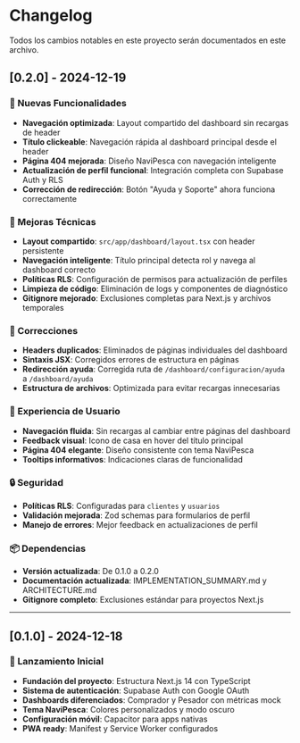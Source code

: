 # Changelog

Todos los cambios notables en este proyecto serán documentados en este archivo.

## [0.2.0] - 2024-12-19

### 🚀 Nuevas Funcionalidades
- **Navegación optimizada**: Layout compartido del dashboard sin recargas de header
- **Título clickeable**: Navegación rápida al dashboard principal desde el header
- **Página 404 mejorada**: Diseño NaviPesca con navegación inteligente
- **Actualización de perfil funcional**: Integración completa con Supabase Auth y RLS
- **Corrección de redirección**: Botón "Ayuda y Soporte" ahora funciona correctamente

### 🔧 Mejoras Técnicas
- **Layout compartido**: `src/app/dashboard/layout.tsx` con header persistente
- **Navegación inteligente**: Título principal detecta rol y navega al dashboard correcto
- **Políticas RLS**: Configuración de permisos para actualización de perfiles
- **Limpieza de código**: Eliminación de logs y componentes de diagnóstico
- **Gitignore mejorado**: Exclusiones completas para Next.js y archivos temporales

### 🐛 Correcciones
- **Headers duplicados**: Eliminados de páginas individuales del dashboard
- **Sintaxis JSX**: Corregidos errores de estructura en páginas
- **Redirección ayuda**: Corregida ruta de `/dashboard/configuracion/ayuda` a `/dashboard/ayuda`
- **Estructura de archivos**: Optimizada para evitar recargas innecesarias

### 📱 Experiencia de Usuario
- **Navegación fluida**: Sin recargas al cambiar entre páginas del dashboard
- **Feedback visual**: Icono de casa en hover del título principal
- **Página 404 elegante**: Diseño consistente con tema NaviPesca
- **Tooltips informativos**: Indicaciones claras de funcionalidad

### 🔒 Seguridad
- **Políticas RLS**: Configuradas para `clientes` y `usuarios`
- **Validación mejorada**: Zod schemas para formularios de perfil
- **Manejo de errores**: Mejor feedback en actualizaciones de perfil

### 📦 Dependencias
- **Versión actualizada**: De 0.1.0 a 0.2.0
- **Documentación actualizada**: IMPLEMENTATION_SUMMARY.md y ARCHITECTURE.md
- **Gitignore completo**: Exclusiones estándar para proyectos Next.js

---

## [0.1.0] - 2024-12-18

### 🎉 Lanzamiento Inicial
- **Fundación del proyecto**: Estructura Next.js 14 con TypeScript
- **Sistema de autenticación**: Supabase Auth con Google OAuth
- **Dashboards diferenciados**: Comprador y Pesador con métricas mock
- **Tema NaviPesca**: Colores personalizados y modo oscuro
- **Configuración móvil**: Capacitor para apps nativas
- **PWA ready**: Manifest y Service Worker configurados 